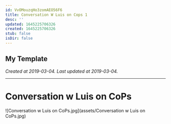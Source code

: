 ```yaml
---
id: VvOMouzqHo3zomAEO56F6
title: Conversation W Luis on Cops 1
desc: ''
updated: 1645225706326
created: 1645225706326
stub: false
isDir: false
---
```

My Template
---

_Created at 2019-03-04._
_Last updated at 2019-03-04._




---

# Conversation w Luis on CoPs


![Conversation w Luis on CoPs.jpg](assets/Conversation w Luis on CoPs.jpg)

